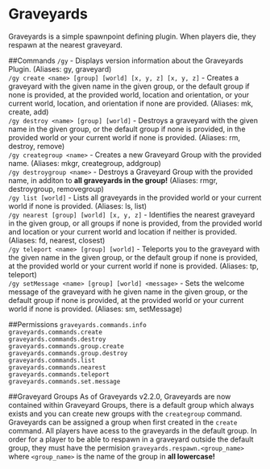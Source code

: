 # Graveyards
Graveyards is a simple spawnpoint defining plugin. When players die, they respawn at the nearest graveyard.
 
##Commands
`/gy` - Displays version information about the Graveyards Plugin. (Aliases: gy, graveyard)  
`/gy create <name> [group] [world] [x, y, z] [x, y, z]` - Creates a graveyard with the given name in the given group, or the default group if none is provided, at the provided world, location and orientation, or your current world, location, and orientation if none are provided. (Aliases: mk, create, add)  
`/gy destroy <name> [group] [world]` - Destroys a graveyard with the given name in the given group, or the default group if none is provided, in the provided world or your current world if none is provided. (Aliases: rm, destroy, remove)  
`/gy creategroup <name>` - Creates a new Graveyard Group with the provided name. (Aliases: mkgr, creategroup, addgroup)  
`/gy destroygroup <name>` - Destroys a Graveyard Group with the provided name, in additon to **all graveyards in the group!** (Aliases: rmgr, destroygroup, removegroup)  
`/gy list [world]` - Lists all graveyards in the provided world or your current world if none is provided. (Aliases: ls, list)  
`/gy nearest [group] [world] [x, y, z]` - Identifies the nearest graveyard in the given group, or all groups if none is provided, from the provided world and location or your current world and location if neither is provided. (Aliases: fd, nearest, closest)  
`/gy teleport <name> [group] [world]` - Teleports you to the graveyard with the given name in the given group, or the default group if none is provided, at the provided world or your current world if none is provided. (Aliases: tp, teleport)  
`/gy setMessage <name> [group] [world] <message>` - Sets the welcome message of the graveyard with he given name in the given group, or the default group if none is provided, at the provided world or your current world if none is provided. (Aliases: sm, setMessage)  

##Permissions
`graveyards.commands.info`  
`graveyards.commands.create`  
`graveyards.commands.destroy`  
`graveyards.commands.group.create`  
`graveyards.commands.group.destroy`  
`graveyards.commands.list`  
`graveyards.commands.nearest`  
`graveyards.commands.teleport`  
`graveyards.commands.set.message`  

##Graveyard Groups
As of Graveyards v2.2.0, Graveyards are now contained within Graveyard Groups, there is a default group which always exists and you can create new groups with the `creategroup` command. Graveyards can be assigned a group when first created in the `create` command. All players have acess to the graveyards in the default group. In order for a player to be able to respawn in a graveyard outside the default group, they must have the permision `graveyards.respawn.<group_name>` where `<group_name>` is the name of the group in **all lowercase!**
